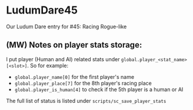 # LudumDare45
Our Ludum Dare entry for #45: Racing Rogue-like

## (MW) Notes on player stats storage:

I put player (Human and AI) related stats under `global.player_<stat_name>[<slot>]`.  So for example:

- `global.player_name[0]` for the first player's name
- `global.player_place[7]` for the 8th player's racing place
- `global.player_is_human[4]` to check if the 5th player is a human or AI

The full list of status is listed under `scripts/sc_save_player_stats`